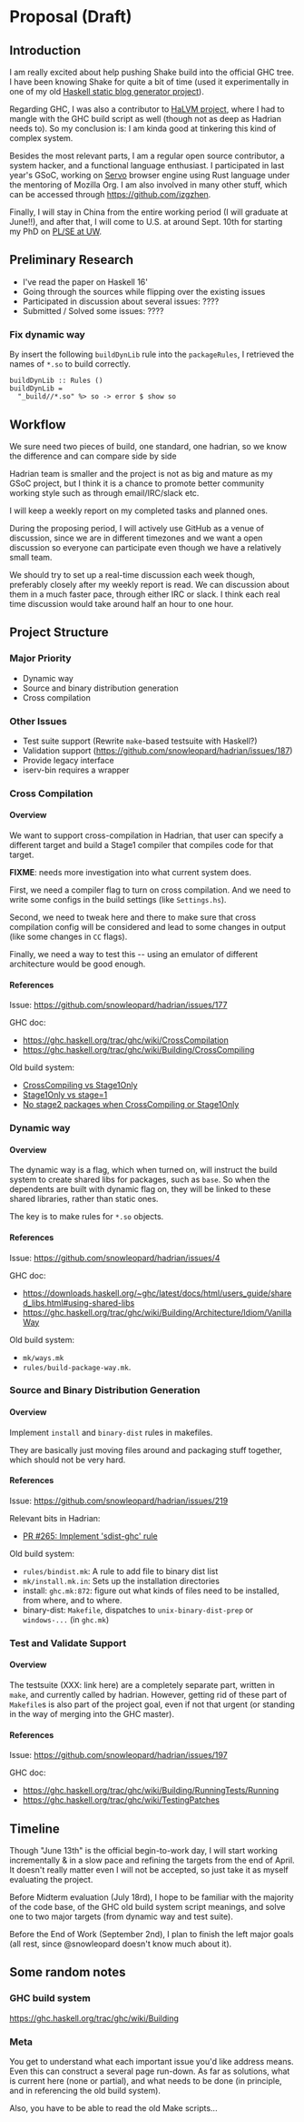 Proposal (Draft)
====

## Introduction

I am really excited about help pushing Shake build into the official GHC tree. I have been knowing Shake for quite a bit of time (used it experimentally in one of my old [Haskell static blog generator project](https://github.com/izgzhen/bbq-sg)).

Regarding GHC, I was also a contributor to [HaLVM project](https://github.com/GaloisInc/HaLVM), where I had to mangle with the GHC build script as well (though not as deep as Hadrian needs to). So my conclusion is: I am kinda good at tinkering this kind of complex system.

Besides the most relevant parts, I am a regular open source contributor, a system hacker, and a functional language enthusiast. I participated in last year's GSoC, working on [Servo](https://servo.org) browser engine using Rust language under the mentoring of Mozilla Org. I am also involved in many other stuff, which can be accessed through https://github.com/izgzhen.

Finally, I will stay in China from the entire working period (I will graduate at June!!), and after that, I will come to U.S. at around Sept. 10th for starting my PhD on [PL/SE at UW](http://uwplse.org).

## Preliminary Research

- I've read the paper on Haskell 16'
- Going through the sources while flipping over the existing issues
- Participated in discussion about several issues: ????
- Submitted / Solved some issues: ????

### Fix dynamic way

By insert the following `buildDynLib` rule into the `packageRules`, I retrieved the names of `*.so`
to build correctly.

```
buildDynLib :: Rules ()
buildDynLib =
  "_build//*.so" %> so -> error $ show so
```

## Workflow

We sure need two pieces of build, one standard, one hadrian, so we know the difference and can compare side by side

Hadrian team is smaller and the project is not as big and mature as my GSoC project, but I think it is a chance to promote better community working style such as through email/IRC/slack etc.

I will keep a weekly report on my completed tasks and planned ones.

During the proposing period, I will actively use GitHub as a venue of discussion, since we are in different timezones and we want a open discussion so everyone can participate even though we have a relatively small team.

We should try to set up a real-time discussion each week though, preferably closely after my weekly report is read. We can discussion about them in a much faster pace, through either IRC or slack. I think each real time discussion would take around half an hour to one hour.

## Project Structure

### Major Priority

- Dynamic way
- Source and binary distribution generation
- Cross compilation

### Other Issues

- Test suite support (Rewrite `make`-based testsuite with Haskell?)
- Validation support (https://github.com/snowleopard/hadrian/issues/187)
- Provide legacy interface
- iserv-bin requires a wrapper

### Cross Compilation

#### Overview

We want to support cross-compilation in Hadrian, that user can specify a different target
and build a Stage1 compiler that compiles code for that target.

**FIXME**: needs more investigation into what current system does.

First, we need a compiler flag to turn on cross compilation. And we need to write some configs in the build settings (like `Settings.hs`).

Second, we need to tweak here and there to make sure that cross compilation config will be considered and lead to some changes in output (like some changes in `CC` flags).

Finally, we need a way to test this -- using an emulator of different architecture would be good enough.

#### References

Issue: https://github.com/snowleopard/hadrian/issues/177

GHC doc:

- https://ghc.haskell.org/trac/ghc/wiki/CrossCompilation
- https://ghc.haskell.org/trac/ghc/wiki/Building/CrossCompiling

Old build system:

- [CrossCompiling vs Stage1Only](https://github.com/ghc/ghc/blob/master/mk/config.mk.in#L555-L572)
- [Stage1Only vs stage=1](https://github.com/ghc/ghc/blob/master/mk/config.mk.in#L574-L603)
- [No stage2 packages when CrossCompiling or Stage1Only](https://github.com/ghc/ghc/blob/3b6a4909ff579507a7f9527264e0cb8464fbe555/ghc.mk#L1448-L1490)

### Dynamic way

#### Overview

The dynamic way is a flag, which when turned on, will instruct the build system to create shared libs for packages, such as `base`. So when the dependents are built with dynamic flag on, they will be linked to these shared libraries, rather than static ones.

The key is to make rules for `*.so` objects.

#### References

Issue: https://github.com/snowleopard/hadrian/issues/4

GHC doc:

- https://downloads.haskell.org/~ghc/latest/docs/html/users_guide/shared_libs.html#using-shared-libs
- https://ghc.haskell.org/trac/ghc/wiki/Building/Architecture/Idiom/VanillaWay

Old build system:

- `mk/ways.mk`
- `rules/build-package-way.mk`.

### Source and Binary Distribution Generation

#### Overview

Implement `install` and `binary-dist` rules in makefiles.

They are basically just moving files around and packaging stuff together, which should not be very hard.

#### References

Issue: https://github.com/snowleopard/hadrian/issues/219

Relevant bits in Hadrian:

- [PR #265: Implement 'sdist-ghc' rule](https://github.com/snowleopard/hadrian/pull/265)

Old build system:

- `rules/bindist.mk`: A rule to add file to binary dist list
- `mk/install.mk.in`: Sets up the installation directories
- install: `ghc.mk:872`: figure out what kinds of files need to be installed, from where, and to where.
- binary-dist: `Makefile`, dispatches to `unix-binary-dist-prep` or `windows-...` (in `ghc.mk`)

### Test and Validate Support

#### Overview

The testsuite (XXX: link here) are a completely separate part, written in `make`, and currently called by hadrian. However, getting rid of these part of `Makefile`s is also part of the project goal, even if not that urgent (or standing in the way of merging into the GHC master).

#### References

Issue: https://github.com/snowleopard/hadrian/issues/197

GHC doc:

- https://ghc.haskell.org/trac/ghc/wiki/Building/RunningTests/Running
- https://ghc.haskell.org/trac/ghc/wiki/TestingPatches

## Timeline

Though "June 13th" is the official begin-to-work day, I will start working incrementally & in a slow pace and refining the targets from the end of April. It doesn't really matter even I will not be accepted, so just take it as myself evaluating the project.

Before Midterm evaluation (July 18rd), I hope to be familiar with the majority of the code base, of the GHC old build system script meanings, and solve one to two major targets (from dynamic way and test suite).

Before the End of Work (September 2nd), I plan to finish the left major goals (all rest, since @snowleopard doesn't know much about it).


## Some random notes

### GHC build system

https://ghc.haskell.org/trac/ghc/wiki/Building

### Meta

You get to understand what each important issue you'd like address means. Even this can construct a several page run-down. As far as solutions, what is current here (none or partial), and what needs to be done (in principle, and in referencing the old build system).

Also, you have to be able to read the old Make scripts...
